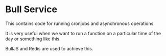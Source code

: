 # Bull Service

This contains code for running cronjobs and asynchronous operations.

It is very useful when we want to run a function on a particular time of the day or something like this.

BullJS and Redis are used to achieve this.

